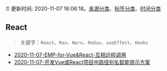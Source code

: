 :alarm_clock: 更新时间: 2020-11-07 16:06:18。[来源分类](../README.md)、[标签分类](../TAGS.md)、[时间分类](../TIMELINE.md)

## React


> 关键字：`React`、`Rax`、`Nerv`、`Redux`、`useEffect`、`Hooks`



- [2020-11-07-EMP-for-Vue&React-互相远程调用](https://juejin.im/post/6892379956543029261) 
- [2020-11-07-开发Vue或React项目中路径别名智能提示方案](https://juejin.im/post/6892372366950105102) 